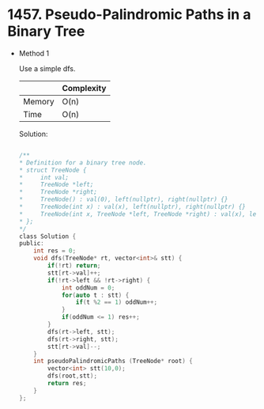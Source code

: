 # 1457. Pseudo-Palindromic Paths in a Binary Tree  
- Method 1

    Use a simple dfs.

    | |   Complexity  |
    | ----------- | ----------- | 
    |  Memory     | O(n) | 
    |      Time       |  O(n) | 


    Solution:

    ``` h

    /**
    * Definition for a binary tree node.
    * struct TreeNode {
    *     int val;
    *     TreeNode *left;
    *     TreeNode *right;
    *     TreeNode() : val(0), left(nullptr), right(nullptr) {}
    *     TreeNode(int x) : val(x), left(nullptr), right(nullptr) {}
    *     TreeNode(int x, TreeNode *left, TreeNode *right) : val(x), left(left), right(right) {}
    * };
    */
    class Solution {
    public:
        int res = 0;
        void dfs(TreeNode* rt, vector<int>& stt) {
            if(!rt) return;
            stt[rt->val]++;
            if(!rt->left && !rt->right) {
                int oddNum = 0;
                for(auto t : stt) {
                    if(t %2 == 1) oddNum++;
                }
                if(oddNum <= 1) res++;
            }
            dfs(rt->left, stt);
            dfs(rt->right, stt);
            stt[rt->val]--;
        }
        int pseudoPalindromicPaths (TreeNode* root) {
            vector<int> stt(10,0);
            dfs(root,stt);
            return res;
        }
    };

    ```

<!-- - Method 2

    This is another method.

    | |   Complexity  |
    | ----------- | ----------- | 
    |  Memory     | O(n) | 
    |      Time       |  O(n) | 


    Solution:

    ``` h



    ```

- Additional Knowledge:
       
    Here are some additional knowledge.



<br> -->